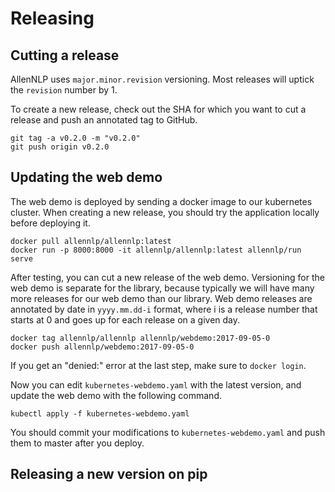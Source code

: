 # Releasing

## Cutting a release

AllenNLP uses `major.minor.revision` versioning.  Most releases will uptick the `revision` number by 1.

To create a new release, check out the SHA for which you want to cut a release and push an annotated tag to GitHub.

```
git tag -a v0.2.0 -m "v0.2.0"
git push origin v0.2.0
```

## Updating the web demo

The web demo is deployed by sending a docker image to our kubernetes cluster.  When creating a new release, you should try the application locally before deploying it.

```
docker pull allennlp/allennlp:latest
docker run -p 8000:8000 -it allennlp/allennlp:latest allennlp/run serve
```

After testing, you can cut a new release of the web demo.  Versioning for the web demo is separate for the library, because typically we will have many more releases for our web demo than our library.  Web demo releases are annotated by date in `yyyy.mm.dd-i` format, where i is a release number that starts at 0 and goes up for each release on a given day.

```
docker tag allennlp/allennlp allennlp/webdemo:2017-09-05-0
docker push allennlp/webdemo:2017-09-05-0
```

If you get an "denied:" error at the last step, make sure to `docker login`.

Now you can edit `kubernetes-webdemo.yaml` with the latest version, and update the web demo with the following command.

```
kubectl apply -f kubernetes-webdemo.yaml
```

You should commit your modifications to `kubernetes-webdemo.yaml` and push them to master after you deploy.

## Releasing a new version on pip
